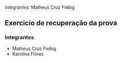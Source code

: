 
Integrantes: Matheus Cruz Fiebig

## Exercicio de recuperação da prova 

### Integrantes

* Matheus Cruz Fiebig
* Karolina Flores
